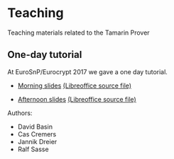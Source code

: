 # Teaching
Teaching materials related to the Tamarin Prover

## One-day tutorial

At EuroSnP/Eurocrypt 2017 we gave a one day tutorial.

  * [Morning slides](Tamarin-Tutorial-morning.pdf)
    [(Libreoffice source file)](Tamarin-Tutorial-morning.odp) 

  * [Afternoon slides](Tamarin-Tutorial-afternoon.pdf)
    [(Libreoffice source file)](Tamarin-Tutorial-afternoon.odp) 
    
Authors:
  * David Basin
  * Cas Cremers
  * Jannik Dreier
  * Ralf Sasse
